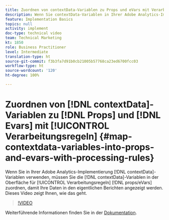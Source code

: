```yaml
---
title: Zuordnen von contextData-Variablen zu Props und eVars mit Verarbeitungsregeln
description: Wenn Sie contextData-Variablen in Ihrer Adobe Analytics-Implementierung verwenden, müssen Sie sie in der Oberfläche für Verarbeitungsregeln props/eVars zuordnen, damit Ihre Daten in den eigentlichen Berichten angezeigt werden. Dieses Video zeigt Ihnen, wie das geht.
feature: Implementation Basics
topics: null
activity: implement
doc-type: technical video
team: Technical Marketing
kt: 1850
role: Business Practitioner
level: Intermediate
translation-type: ht
source-git-commit: f3b3fa7d91b0cb21005b57768ca23ed6700fcc03
workflow-type: ht
source-wordcount: '120'
ht-degree: 100%

---
```



# Zuordnen von [!DNL contextData]-Variablen zu [!DNL Props] und [!DNL Evars] mit [!UICONTROL Verarbeitungsregeln] {#map-contextdata-variables-into-props-and-evars-with-processing-rules}

Wenn Sie in Ihrer Adobe Analytics-Implementierung [!DNL contextData]-Variablen verwenden, müssen Sie die [!DNL contextData]-Variablen in der Oberfläche für [!UICONTROL Verarbeitungsregeln] [!DNL props/eVars] zuordnen, damit Ihre Daten in den eigentlichen Berichten angezeigt werden. Dieses Video zeigt Ihnen, wie das geht.

>[!VIDEO](https://video.tv.adobe.com/v/26124/?quality=12)

Weiterführende Informationen finden Sie in der [Dokumentation](https://marketing.adobe.com/resources/help/de_DE/reference/processing_rules.html).
